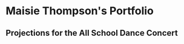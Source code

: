 # Maisie Thompson's Portfolio
## Projections for the All School Dance Concert
<script src="processing.min.js"></script>

<canvas data-processing-sources="illusion.pde"></canvas>


<canvas data-processing-sources="optical_illusion.pde"></canvas>


<canvas data-processing-sources="noisy_fabric.pde"></canvas>

